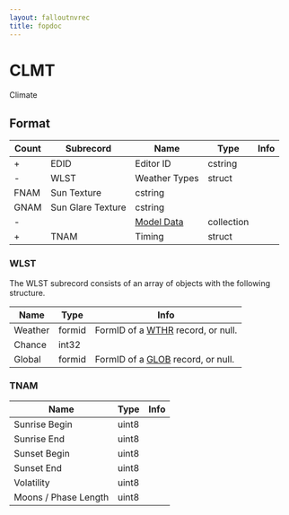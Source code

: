 ```yaml
---
layout: falloutnvrec
title: fopdoc
---
```

CLMT
====

Climate

## Format

Count | Subrecord | Name | Type | Info
------|-------|------|------|-----
+ | EDID | Editor ID | cstring |
- | WLST | Weather Types | struct |
 | FNAM | Sun Texture | cstring |
 | GNAM | Sun Glare Texture | cstring |
- | | [Model Data](Subrecords/Model.md) | collection |
+ | TNAM | Timing | struct |


### WLST

The WLST subrecord consists of an array of objects with the following structure.

Name | Type | Info
-----|------|-----
Weather | formid | FormID of a [WTHR](WTHR.md) record, or null.
Chance | int32 |
Global | formid | FormID of a [GLOB](GLOB.md) record, or null.

### TNAM

Name | Type | Info
-----|------|-----
Sunrise Begin | uint8 |
Sunrise End | uint8 |
Sunset Begin | uint8 |
Sunset End | uint8 |
Volatility | uint8 |
Moons / Phase Length | uint8 |
